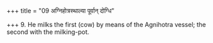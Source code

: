 +++
title = "09 अग्निहोत्रस्थाल्या पूर्वान् दोग्धि"

+++
9. He milks the first (cow) by means of the Agnihotra vessel; the second with the milking-pot.
